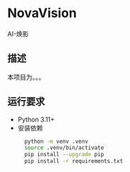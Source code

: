 # NovaVision
AI-焕影

## 描述
本项目为。。。

## 运行要求
- Python 3.11+
- 安装依赖
  ```bash
    python -m venv .venv
    source .venv/bin/activate 
    pip install --upgrade pip
    pip install -r requirements.txt
  ```

